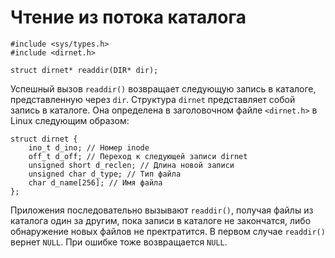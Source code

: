 # Чтение из потока каталога

    #include <sys/types.h>
    #include <dirnet.h>

    struct dirnet* readdir(DIR* dir);

Успешный вызов `readdir()` возвращает следующую запись в каталоге, представленную через `dir`. Структура `dirnet` представляет собой запись в каталоге. Она определена в заголовочном файле `<dirnet.h>` в Linux следующим образом:

    struct dirnet {
        ino_t d_ino; // Номер inode
        off_t d_off; // Переход к следующей записи dirnet
        unsigned short d_reclen; // Длина новой записи
        unsigned char d_type; // Тип файла
        char d_name[256]; // Имя файла
    };

Приложения последовательно вызывают `readdir()`, получая файлы из каталога один за другим, пока записи в каталоге не закончатся, либо обнаружение новых файлов не пректратится. В первом случае `readdir()` вернет `NULL`. При ошибке тоже возвращается `NULL`.